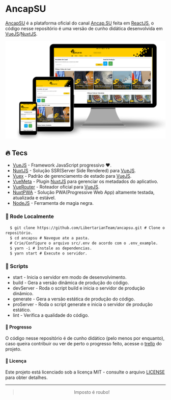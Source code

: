 # AncapSU

[AncapSU] é a plataforma oficial do canal [Ancap.SU] feita em [ReactJS], o código nesse repositório é uma versão de cunho didática desenvolvida em [VueJS]/[NuxtJS].

![Preview][preview]

## :fire: Tecs

- [VueJS] - Framework JavaScript progressivo ❤️.
- [NuxtJS] - Solução SSR(Server Side Rendered) para [VueJS].
- [Vuex] - Padrão de gerenciamento de estado para [VueJS].
- [VueMeta] - Plugin [NuxtJS] para gerenciar os metadados do aplicativo.
- [VueRouter] - Roteador oficial para [VueJS].
- [NuxtPWA] - Solução PWA(Progressive Web App) altamente testada, atualizada e estável.
- [NodeJS] - Ferramenta de magia negra.

### :wrench: Rode Localmente

```shell
  $ git clone https://github.com/LibertarianTeam/ancapsu.git # Clone o repositório.
  $ cd ancapsu # Navegue ate a pasta.
  # Crie/Configure o arquivo src/.env de acordo com o .env_example.
  $ yarn -i # Instale as dependencias.
  $ yarn start # Execute o servidor.
```

### :scroll: Scripts

- start - Inicia o servidor em modo de desenvolvimento.
- build - Gera a versão dinâmica de produção do código.
- devServer - Roda o script build e inicia o servidor de produção dinâmico.
- generate - Gera a versão estática de produção do código.
- proServer - Roda o script generate e inicia o servidor de produção estático.
- lint - Verifica a qualidade do código.

#### :muscle: Progresso

O código nesse repositório é de cunho didático (pelo menos por enquanto), caso queira contribuir ou ver de perto o progresso feito, acesse o [trello] do projeto.

#### :memo: Licença

Este projeto está licenciado sob a licença MIT - consulte o arquivo [LICENSE] para obter detalhes.

---

<div align="center">

> Imposto é roubo!

</div>

<!-- Links -->

[ancapsu]: https://ancap.su
[ancap.su]: https://www.youtube.com/ancapsu
[trello]: https://trello.com/b/eOBZHJ5j/ancapsu
[paulloclara]: https://github.com/PaulloClara
[vuejs]: https://vuejs.org
[nuxtjs]: https://nuxtjs.org
[vuex]: https://vuex.vuejs.org
[vuemeta]: https://github.com/nuxt/vue-meta
[nodejs]: https://nodejs.org/en
[vuerouter]: https://router.vuejs.org
[nuxtpwa]: https://pwa.nuxtjs.org
[reactjs]: https://pt-br.reactjs.org
[preview]: .github/preview.svg
[license]: LICENSE
